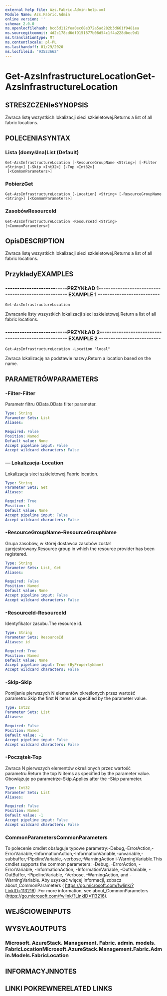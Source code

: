 ```yaml
---
external help file: Azs.Fabric.Admin-help.xml
Module Name: Azs.Fabric.Admin
online version: ''
schema: 2.0.0
ms.openlocfilehash: bcd5d112fea0ec68e372a5ad282b3d661f9481ea
ms.sourcegitcommit: 4d2c178cd6df9151877b08d54c1f4a228dbec9d1
ms.translationtype: MT
ms.contentlocale: pl-PL
ms.lasthandoff: 01/29/2020
ms.locfileid: "93523662"
---
```

# <span data-ttu-id="cfc33-101">Get-AzsInfrastructureLocation</span><span class="sxs-lookup"><span data-stu-id="cfc33-101">Get-AzsInfrastructureLocation</span></span>

## <span data-ttu-id="cfc33-102">STRESZCZENIe</span><span class="sxs-lookup"><span data-stu-id="cfc33-102">SYNOPSIS</span></span>
<span data-ttu-id="cfc33-103">Zwraca listę wszystkich lokalizacji sieci szkieletowej.</span><span class="sxs-lookup"><span data-stu-id="cfc33-103">Returns a list of all fabric locations.</span></span>

## <span data-ttu-id="cfc33-104">POLECENIA</span><span class="sxs-lookup"><span data-stu-id="cfc33-104">SYNTAX</span></span>

### <span data-ttu-id="cfc33-105">Lista (domyślna)</span><span class="sxs-lookup"><span data-stu-id="cfc33-105">List (Default)</span></span>
```
Get-AzsInfrastructureLocation [-ResourceGroupName <String>] [-Filter <String>] [-Skip <Int32>] [-Top <Int32>]
 [<CommonParameters>]
```

### <span data-ttu-id="cfc33-106">Pobierz</span><span class="sxs-lookup"><span data-stu-id="cfc33-106">Get</span></span>
```
Get-AzsInfrastructureLocation [-Location] <String> [-ResourceGroupName <String>] [<CommonParameters>]
```

### <span data-ttu-id="cfc33-107">Zasobów</span><span class="sxs-lookup"><span data-stu-id="cfc33-107">ResourceId</span></span>
```
Get-AzsInfrastructureLocation -ResourceId <String> [<CommonParameters>]
```

## <span data-ttu-id="cfc33-108">Opis</span><span class="sxs-lookup"><span data-stu-id="cfc33-108">DESCRIPTION</span></span>
<span data-ttu-id="cfc33-109">Zwraca listę wszystkich lokalizacji sieci szkieletowej.</span><span class="sxs-lookup"><span data-stu-id="cfc33-109">Returns a list of all fabric locations.</span></span>

## <span data-ttu-id="cfc33-110">Przykłady</span><span class="sxs-lookup"><span data-stu-id="cfc33-110">EXAMPLES</span></span>

### <span data-ttu-id="cfc33-111">--------------------------PRZYKŁAD 1--------------------------</span><span class="sxs-lookup"><span data-stu-id="cfc33-111">-------------------------- EXAMPLE 1 --------------------------</span></span>
```
Get-AzsInfrastructureLocation
```

<span data-ttu-id="cfc33-112">Zwracanie listy wszystkich lokalizacji sieci szkieletowej.</span><span class="sxs-lookup"><span data-stu-id="cfc33-112">Return a list of all fabric locations.</span></span>

### <span data-ttu-id="cfc33-113">--------------------------PRZYKŁAD 2--------------------------</span><span class="sxs-lookup"><span data-stu-id="cfc33-113">-------------------------- EXAMPLE 2 --------------------------</span></span>
```
Get-AzsInfrastructureLocation -Location "local"
```

<span data-ttu-id="cfc33-114">Zwraca lokalizację na podstawie nazwy.</span><span class="sxs-lookup"><span data-stu-id="cfc33-114">Return a location based on the name.</span></span>

## <span data-ttu-id="cfc33-115">PARAMETRÓW</span><span class="sxs-lookup"><span data-stu-id="cfc33-115">PARAMETERS</span></span>

### <span data-ttu-id="cfc33-116">-Filter</span><span class="sxs-lookup"><span data-stu-id="cfc33-116">-Filter</span></span>
<span data-ttu-id="cfc33-117">Parametr filtru OData.</span><span class="sxs-lookup"><span data-stu-id="cfc33-117">OData filter parameter.</span></span>

```yaml
Type: String
Parameter Sets: List
Aliases: 

Required: False
Position: Named
Default value: None
Accept pipeline input: False
Accept wildcard characters: False
```

### <span data-ttu-id="cfc33-118">— Lokalizacja</span><span class="sxs-lookup"><span data-stu-id="cfc33-118">-Location</span></span>
<span data-ttu-id="cfc33-119">Lokalizacja sieci szkieletowej.</span><span class="sxs-lookup"><span data-stu-id="cfc33-119">Fabric location.</span></span>

```yaml
Type: String
Parameter Sets: Get
Aliases: 

Required: True
Position: 1
Default value: None
Accept pipeline input: False
Accept wildcard characters: False
```

### <span data-ttu-id="cfc33-120">-ResourceGroupName</span><span class="sxs-lookup"><span data-stu-id="cfc33-120">-ResourceGroupName</span></span>
<span data-ttu-id="cfc33-121">Grupa zasobów, w której dostawca zasobów został zarejestrowany.</span><span class="sxs-lookup"><span data-stu-id="cfc33-121">Resource group in which the resource provider has been registered.</span></span>

```yaml
Type: String
Parameter Sets: List, Get
Aliases: 

Required: False
Position: Named
Default value: None
Accept pipeline input: False
Accept wildcard characters: False
```

### <span data-ttu-id="cfc33-122">-ResourceId</span><span class="sxs-lookup"><span data-stu-id="cfc33-122">-ResourceId</span></span>
<span data-ttu-id="cfc33-123">Identyfikator zasobu.</span><span class="sxs-lookup"><span data-stu-id="cfc33-123">The resource id.</span></span>

```yaml
Type: String
Parameter Sets: ResourceId
Aliases: id

Required: True
Position: Named
Default value: None
Accept pipeline input: True (ByPropertyName)
Accept wildcard characters: False
```

### <span data-ttu-id="cfc33-124">-Skip</span><span class="sxs-lookup"><span data-stu-id="cfc33-124">-Skip</span></span>
<span data-ttu-id="cfc33-125">Pomijanie pierwszych N elementów określonych przez wartość parametru.</span><span class="sxs-lookup"><span data-stu-id="cfc33-125">Skip the first N items as specified by the parameter value.</span></span>

```yaml
Type: Int32
Parameter Sets: List
Aliases: 

Required: False
Position: Named
Default value: -1
Accept pipeline input: False
Accept wildcard characters: False
```

### <span data-ttu-id="cfc33-126">-Początek</span><span class="sxs-lookup"><span data-stu-id="cfc33-126">-Top</span></span>
<span data-ttu-id="cfc33-127">Zwraca N pierwszych elementów określonych przez wartość parametru.</span><span class="sxs-lookup"><span data-stu-id="cfc33-127">Return the top N items as specified by the parameter value.</span></span>
<span data-ttu-id="cfc33-128">Obowiązuje po parametrze-Skip.</span><span class="sxs-lookup"><span data-stu-id="cfc33-128">Applies after the -Skip parameter.</span></span>

```yaml
Type: Int32
Parameter Sets: List
Aliases: 

Required: False
Position: Named
Default value: -1
Accept pipeline input: False
Accept wildcard characters: False
```

### <span data-ttu-id="cfc33-129">CommonParameters</span><span class="sxs-lookup"><span data-stu-id="cfc33-129">CommonParameters</span></span>
<span data-ttu-id="cfc33-130">To polecenie cmdlet obsługuje typowe parametry:-Debug,-ErrorAction,-ErrorVariable,-InformationAction,-InformationVariable,-unvariable,-subbuffer,-PipelineVariable,-verbose,-WarningAction i-WarningVariable.</span><span class="sxs-lookup"><span data-stu-id="cfc33-130">This cmdlet supports the common parameters: -Debug, -ErrorAction, -ErrorVariable, -InformationAction, -InformationVariable, -OutVariable, -OutBuffer, -PipelineVariable, -Verbose, -WarningAction, and -WarningVariable.</span></span> <span data-ttu-id="cfc33-131">Aby uzyskać więcej informacji, zobacz about_CommonParameters ( https://go.microsoft.com/fwlink/?LinkID=113216) .</span><span class="sxs-lookup"><span data-stu-id="cfc33-131">For more information, see about_CommonParameters (https://go.microsoft.com/fwlink/?LinkID=113216).</span></span>

## <span data-ttu-id="cfc33-132">WEJŚCIOWE</span><span class="sxs-lookup"><span data-stu-id="cfc33-132">INPUTS</span></span>

## <span data-ttu-id="cfc33-133">WYSYŁA</span><span class="sxs-lookup"><span data-stu-id="cfc33-133">OUTPUTS</span></span>

### <span data-ttu-id="cfc33-134">Microsoft. AzureStack. Management. Fabric. admin. models. FabricLocation</span><span class="sxs-lookup"><span data-stu-id="cfc33-134">Microsoft.AzureStack.Management.Fabric.Admin.Models.FabricLocation</span></span>

## <span data-ttu-id="cfc33-135">INFORMACYJN</span><span class="sxs-lookup"><span data-stu-id="cfc33-135">NOTES</span></span>

## <span data-ttu-id="cfc33-136">LINKI POKREWNE</span><span class="sxs-lookup"><span data-stu-id="cfc33-136">RELATED LINKS</span></span>


